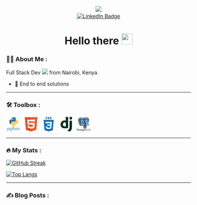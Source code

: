 <div id="header" align="center">
  <img src="https://media1.giphy.com/media/v1.Y2lkPTc5MGI3NjExcW82OWQ2Y3dsMGRvdnY4ZTNtanRiNWIxZGVtdWFxdXdrZXp3YmtveSZlcD12MV9pbnRlcm5hbF9naWZfYnlfaWQmY3Q9Zw/VbnUQpnihPSIgIXuZv/giphy.gif" style="border-radius:50;%" width="100"/>
  <div id="badges">
      <a href="https://www.linkedin.com/in/billy-kiseu-a524022a2">
        <img src="https://img.shields.io/badge/LinkedIn-blue?style=for-the-badge&logo=linkedin&logoColor=white" alt="LinkedIn Badge"/>
      </a>

  </div>

  <h1 style="b">
    Hello there
    <img src="https://media.giphy.com/media/hvRJCLFzcasrR4ia7z/giphy.gif" width="30px" height="30px"/>
  </h1>

</div>



### :woman_technologist: About Me :
Full Stack Dev <img src="https://media.giphy.com/media/WUlplcMpOCEmTGBtBW/giphy.gif" width="30"> from Nairobi, Kenya.
- :telescope: End to end solutions

---

### :hammer_and_wrench: Toolbox :
<div>
    <img src="https://github.com/devicons/devicon/blob/master/icons/python/python-original-wordmark.svg" title="Python" alt="Python" width="40" height="40"/>&nbsp;
      <img src="https://github.com/devicons/devicon/blob/master/icons/html5/html5-original.svg" title="HTML5" alt="HTML" width="40" height="40"/>&nbsp;
        <img src="https://github.com/devicons/devicon/blob/master/icons/css3/css3-plain-wordmark.svg"  title="CSS3" alt="CSS" width="40" height="40"/>&nbsp;
          <img src="https://github.com/devicons/devicon/blob/master/icons/django/django-plain.svg" title="Django" alt="Django" width="40" height="40"/>&nbsp; 
            <img src="https://github.com/devicons/devicon/blob/master/icons/postgresql/postgresql-original-wordmark.svg" title="Postgresql"  alt="Postgresql" width="40" height="40"/>&nbsp;

        

---

### :fire: My Stats :
[![GitHub Streak](http://github-readme-streak-stats.herokuapp.com?user=Mally13&theme=dark&background=000000)](https://git.io/streak-stats)

[![Top Langs](https://github-readme-stats.vercel.app/api/top-langs/?username=Mally13&layout=compact&theme=vision-friendly-dark)](https://github.com/anuraghazra/github-readme-stats)

---

### :writing_hand: Blog Posts :
<!-- BLOG-POST-LIST:START -->
<!-- BLOG-POST-LIST:END -->



